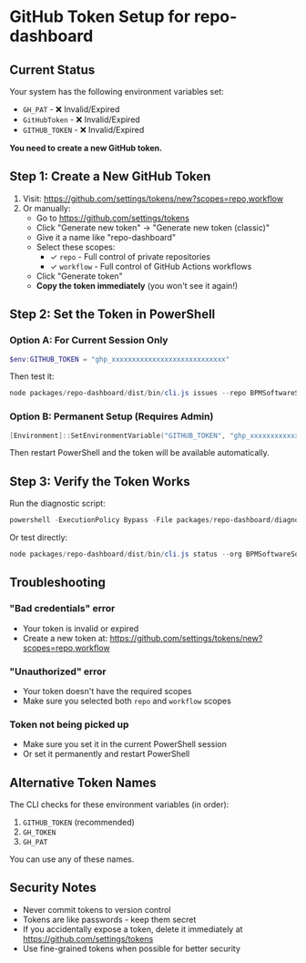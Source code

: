# GitHub Token Setup for repo-dashboard

## Current Status

Your system has the following environment variables set:
- `GH_PAT` - ❌ Invalid/Expired
- `GitHubToken` - ❌ Invalid/Expired  
- `GITHUB_TOKEN` - ❌ Invalid/Expired

**You need to create a new GitHub token.**

## Step 1: Create a New GitHub Token

1. Visit: https://github.com/settings/tokens/new?scopes=repo,workflow
2. Or manually:
   - Go to https://github.com/settings/tokens
   - Click "Generate new token" → "Generate new token (classic)"
   - Give it a name like "repo-dashboard"
   - Select these scopes:
     - ✓ `repo` - Full control of private repositories
     - ✓ `workflow` - Full control of GitHub Actions workflows
   - Click "Generate token"
   - **Copy the token immediately** (you won't see it again!)

## Step 2: Set the Token in PowerShell

### Option A: For Current Session Only

```powershell
$env:GITHUB_TOKEN = "ghp_xxxxxxxxxxxxxxxxxxxxxxxxxxxx"
```

Then test it:
```powershell
node packages/repo-dashboard/dist/bin/cli.js issues --repo BPMSoftwareSolutions/package-builder
```

### Option B: Permanent Setup (Requires Admin)

```powershell
[Environment]::SetEnvironmentVariable("GITHUB_TOKEN", "ghp_xxxxxxxxxxxxxxxxxxxxxxxxxxxx", "User")
```

Then restart PowerShell and the token will be available automatically.

## Step 3: Verify the Token Works

Run the diagnostic script:
```powershell
powershell -ExecutionPolicy Bypass -File packages/repo-dashboard/diagnose.ps1
```

Or test directly:
```powershell
node packages/repo-dashboard/dist/bin/cli.js status --org BPMSoftwareSolutions
```

## Troubleshooting

### "Bad credentials" error
- Your token is invalid or expired
- Create a new token at: https://github.com/settings/tokens/new?scopes=repo,workflow

### "Unauthorized" error
- Your token doesn't have the required scopes
- Make sure you selected both `repo` and `workflow` scopes

### Token not being picked up
- Make sure you set it in the current PowerShell session
- Or set it permanently and restart PowerShell

## Alternative Token Names

The CLI checks for these environment variables (in order):
1. `GITHUB_TOKEN` (recommended)
2. `GH_TOKEN`
3. `GH_PAT`

You can use any of these names.

## Security Notes

- Never commit tokens to version control
- Tokens are like passwords - keep them secret
- If you accidentally expose a token, delete it immediately at https://github.com/settings/tokens
- Use fine-grained tokens when possible for better security

